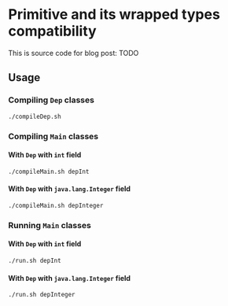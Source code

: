 Primitive and its wrapped types compatibility
=============================================

This is source code for blog post: TODO

Usage
-----

### Compiling `Dep` classes

```
./compileDep.sh
```

### Compiling `Main` classes

#### With `Dep` with `int` field

```
./compileMain.sh depInt
```

#### With `Dep` with `java.lang.Integer` field

```
./compileMain.sh depInteger
```

### Running `Main` classes

#### With `Dep` with `int` field

```
./run.sh depInt
```

#### With `Dep` with `java.lang.Integer` field

```
./run.sh depInteger
```

